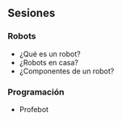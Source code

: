 ## Sesiones

### Robots

* ¿Qué es un robot?
* ¿Robots en casa?
* ¿Componentes de un robot?

### Programación

* Profebot


